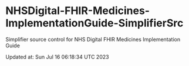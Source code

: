 # NHSDigital-FHIR-Medicines-ImplementationGuide-SimplifierSrc  
Simplifier source control for NHS Digital FHIR Medicines Implementation Guide  


Updated at: Sun Jul 16 06:18:34 UTC 2023
